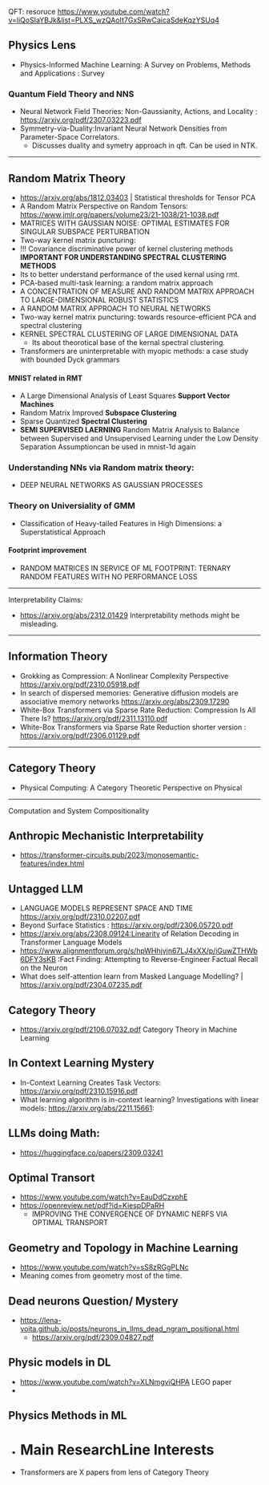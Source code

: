 QFT: resoruce https://www.youtube.com/watch?v=liQoSIaYBJk&list=PLXS_wzQAoIt7GxSRwCaicaSdeKqzYSUq4

## Physics Lens
+ Physics-Informed Machine Learning: A Survey
on Problems, Methods and Applications : Survey
 ### Quantum Field Theory and NNS
 + Neural Network Field Theories:
Non-Gaussianity, Actions, and Locality : https://arxiv.org/pdf/2307.03223.pdf
+ Symmetry-via-Duality:Invariant Neural Network Densities from Parameter-Space Correlators.
  + Discusses duality and symetry approach in qft. Can be used in NTK.  

---
## Random Matrix Theory
+ https://arxiv.org/abs/1812.03403 | Statistical thresholds for Tensor PCA
+ A Random Matrix Perspective on Random Tensors: https://www.jmlr.org/papers/volume23/21-1038/21-1038.pdf
+ MATRICES WITH GAUSSIAN NOISE: OPTIMAL ESTIMATES FOR SINGULAR SUBSPACE PERTURBATION
+ Two-way kernel matrix puncturing:
+  !!! Covariance discriminative power of kernel clustering methods **IMPORTANT FOR UNDERSTANDING SPECTRAL CLUSTERING METHODS**
  + Its to better understand performance of the used kernal using rmt.  
+ PCA-based multi-task learning: a random matrix approach
+ A CONCENTRATION OF MEASURE AND RANDOM MATRIX APPROACH TO LARGE-DIMENSIONAL ROBUST STATISTICS
+ A RANDOM MATRIX APPROACH TO NEURAL NETWORKS
+ Two-way kernel matrix puncturing:
towards resource-efficient PCA and spectral clustering
+ KERNEL SPECTRAL CLUSTERING OF LARGE DIMENSIONAL DATA
  + Its about theorotical base of the kernal spectral clustering.
+ Transformers are uninterpretable with myopic methods: a case study with bounded Dyck grammars
#### MNIST related in RMT
  + A Large Dimensional Analysis of Least Squares **Support Vector Machines**
  + Random Matrix Improved **Subspace Clustering**
  + Sparse Quantized **Spectral Clustering**
  + **SEMI SUPERVISED LAERNING**  Random Matrix Analysis to Balance between Supervised
and Unsupervised Learning under the Low Density Separation Assumptioncan be used in mnist-1d again
### Understanding NNs via Random matrix theory:
+ DEEP NEURAL NETWORKS AS GAUSSIAN PROCESSES
### Theory on Universiality  of GMM
+ Classification of Heavy-tailed Features in High Dimensions: a Superstatistical Approach
#### Footprint improvement 
+ RANDOM MATRICES IN SERVICE OF ML FOOTPRINT:
TERNARY RANDOM FEATURES WITH NO PERFORMANCE LOSS

---- 
Interpretability Claims:
+ https://arxiv.org/abs/2312.01429 Interpretability methods might be misleading.

---

## Information Theory
- Grokking as Compression: A Nonlinear Complexity Perspective  https://arxiv.org/pdf/2310.05918.pdf 
-  In search of dispersed memories: Generative diffusion models are associative memory networks
https://arxiv.org/abs/2309.17290
- White-Box Transformers via Sparse Rate Reduction: Compression Is All There Is?
  https://arxiv.org/pdf/2311.13110.pdf
- White-Box Transformers via Sparse Rate Reduction shorter version : https://arxiv.org/pdf/2306.01129.pdf  
---
## Category Theory
+ Physical Computing:
A Category Theoretic Perspective on Physical
---
Computation and System Compositionality
## Anthropic Mechanistic Interpretability
+ https://transformer-circuits.pub/2023/monosemantic-features/index.html

## Untagged LLM
+ LANGUAGE MODELS REPRESENT SPACE AND TIME
 https://arxiv.org/pdf/2310.02207.pdf
+ Beyond Surface Statistics : https://arxiv.org/pdf/2306.05720.pdf
+ https://arxiv.org/abs/2308.09124:Linearity of Relation Decoding in Transformer Language Models
+ https://www.alignmentforum.org/s/hpWHhjvjn67LJ4xXX/p/iGuwZTHWb6DFY3sKB :Fact Finding: Attempting to Reverse-Engineer Factual Recall on the Neuron
+ What does self-attention learn from Masked Language Modelling? | https://arxiv.org/pdf/2304.07235.pdf
## Category Theory
 + https://arxiv.org/pdf/2106.07032.pdf Category Theory in Machine Learning

## In Context Learning Mystery
+ In-Context Learning Creates Task Vectors: https://arxiv.org/pdf/2310.15916.pdf
+ What learning algorithm is in-context learning? Investigations with linear models: https://arxiv.org/abs/2211.15661:


## LLMs doing Math:
+ https://huggingface.co/papers/2309.03241

## Optimal Transort
+ https://www.youtube.com/watch?v=EauDdCzxphE
+ https://openreview.net/pdf?id=KiespDPaRH
  + IMPROVING THE CONVERGENCE OF DYNAMIC NERFS VIA OPTIMAL TRANSPORT
## Geometry and Topology in Machine Learning
+ https://www.youtube.com/watch?v=sS8zRGgPLNc
+ Meaning comes from geometry most of the time.


## Dead neurons Question/ Mystery
+ https://lena-voita.github.io/posts/neurons_in_llms_dead_ngram_positional.html 
   + https://arxiv.org/pdf/2309.04827.pdf
## Physic models in DL
+ https://www.youtube.com/watch?v=XLNmgviQHPA LEGO paper
+ 
## Physics Methods in ML
+ # Main ResearchLine Interests
+ Transformers are X papers from lens of Category Theory




